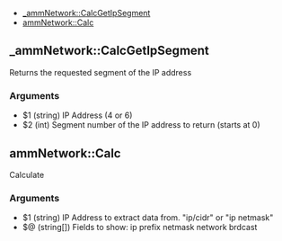 
* [_ammNetwork::CalcGetIpSegment](#_ammNetworkCalcGetIpSegment)
* [ammNetwork::Calc](#ammNetworkCalc)


## _ammNetwork::CalcGetIpSegment

 Returns the requested segment of the IP address
### Arguments

* $1  (string) IP Address (4 or 6)
* $2  (int)    Segment number of the IP address to return (starts at 0)

## ammNetwork::Calc

 Calculate
### Arguments

* $1  (string) IP Address to extract data from. "ip/cidr" or "ip netmask"
* $@  (string[]) Fields to show: ip prefix netmask network brdcast

